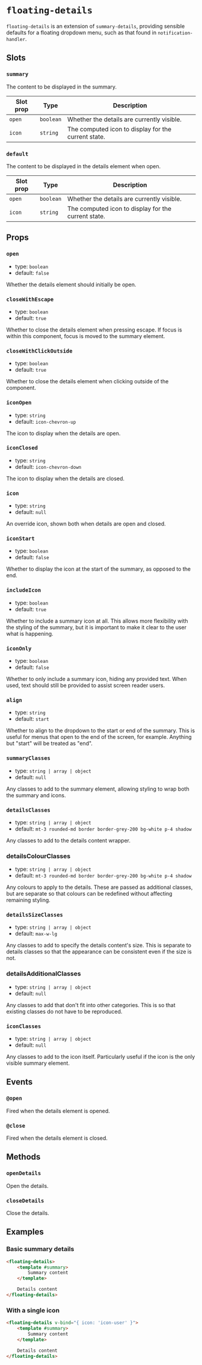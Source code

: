 # `floating-details`

`floating-details` is an extension of `summary-details`, providing sensible defaults for a floating dropdown menu, such as that found in `notification-handler`.

## Slots

### `summary`

The content to be displayed in the summary.

| Slot prop | Type | Description |
| --- | --- | --- |
| `open` | `boolean` | Whether the details are currently visible. |
| `icon` | `string` | The computed icon to display for the current state. |

### `default`

The content to be displayed in the details element when open.

| Slot prop | Type | Description |
| --- | --- | --- |
| `open` | `boolean` | Whether the details are currently visible. |
| `icon` | `string` | The computed icon to display for the current state. |

## Props

### `open`

- type: `boolean`
- default: `false`

Whether the details element should initially be open.

### `closeWithEscape`

- type: `boolean`
- default: `true`

Whether to close the details element when pressing escape. If focus is within this component, focus is moved to the summary element.

### `closeWithClickOutside`

- type: `boolean`
- default: `true`

Whether to close the details element when clicking outside of the component.

### `iconOpen`

- type: `string`
- default: `icon-chevron-up`

The icon to display when the details are open.

### `iconClosed`

- type: `string`
- default: `icon-chevron-down`

The icon to display when the details are closed.

### `icon`

- type: `string`
- default: `null`

An override icon, shown both when details are open and closed.

### `iconStart`

- type: `boolean`
- default: `false`

Whether to display the icon at the start of the summary, as opposed to the end.

### `includeIcon`

- type: `boolean`
- default: `true`

Whether to include a summary icon at all. This allows more flexibility with the styling of the summary, but it is important to make it clear to the user what is happening.

### `iconOnly`

- type: `boolean`
- default: `false`

Whether to only include a summary icon, hiding any provided text. When used, text should still be provided to assist screen reader users.

### `align`

- type: `string`
- default: `start`

Whether to align to the dropdown to the start or end of the summary. This is useful for menus that open to the end of the screen, for example. Anything but "start" will be treated as "end".

### `summaryClasses`

- type: `string | array | object`
- default: `null`

Any classes to add to the summary element, allowing styling to wrap both the summary and icons.

### `detailsClasses`

- type: `string | array | object`
- default: `mt-3 rounded-md border border-grey-200 bg-white p-4 shadow`

Any classes to add to the details content wrapper.

### detailsColourClasses

- type: `string | array | object`
- default: `mt-3 rounded-md border border-grey-200 bg-white p-4 shadow`

Any colours to apply to the details. These are passed as additional classes, but are separate so that colours can be redefined without affecting remaining styling.

### `detailsSizeClasses`

- type: `string | array | object`
- default: `max-w-lg`

Any classes to add to specify the details content's size. This is separate to details classes so that the appearance can be consistent even if the size is not.

### detailsAdditionalClasses

- type: `string | array | object`
- default: `null`

Any classes to add that don't fit into other categories. This is so that existing classes do not have to be reproduced.

### `iconClasses`

- type: `string | array | object`
- default: `null`

Any classes to add to the icon itself. Particularly useful if the icon is the only visible summary element.

## Events

### `@open`

Fired when the details element is opened.

### `@close`

Fired when the details element is closed.

## Methods

### `openDetails`

Open the details.

### `closeDetails`

Close the details.

## Examples

### Basic summary details

```html
<floating-details>
	<template #summary>
		Summary content
	</template>

	Details content
</floating-details>
```

### With a single icon

```html
<floating-details v-bind="{ icon: 'icon-user' }">
	<template #summary>
		Summary content
	</template>

	Details content
</floating-details>
```
